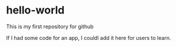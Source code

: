 # hello-world
This is my first repository for github

If I had some code for an app, I couldl add it here for users to learn.
